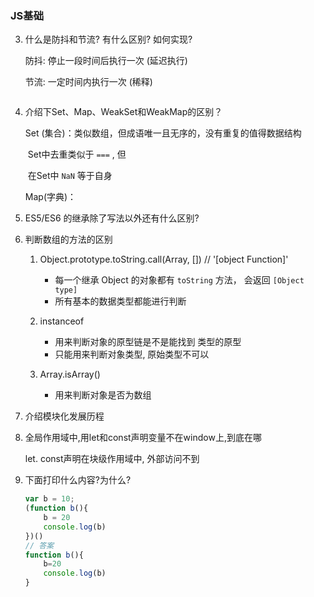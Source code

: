 ###   JS基础

3. 什么是防抖和节流? 有什么区别? 如何实现?

   防抖:  停止一段时间后执行一次 (延迟执行)

   节流:  一定时间内执行一次 (稀释)

   ```javascript
   ```

4. 介绍下Set、Map、WeakSet和WeakMap的区别？

   Set (集合)：类似数组，但成语唯一且无序的，没有重复的值得数据结构

   ​	Set中去重类似于   `===` , 但

   ​	在Set中 `NaN` 等于自身

   Map(字典)：



7. ES5/ES6 的继承除了写法以外还有什么区别?



21. 判断数组的方法的区别

    1. Object.prototype.toString.call(Array, [])  // '[object Function]'

       - 每一个继承 Object 的对象都有 `toString` 方法， 会返回 `[Object type]` 
       - 所有基本的数据类型都能进行判断 

    2. instanceof    

       - 用来判断对象的原型链是不是能找到 类型的原型
       - 只能用来判断对象类型, 原始类型不可以

    3. Array.isArray()

       - 用来判断对象是否为数组

22. 介绍模块化发展历程

23. 全局作用域中,用let和const声明变量不在window上,到底在哪

    let. const声明在块级作用域中, 外部访问不到

24. 下面打印什么内容?为什么?

    ```javascript
    var b = 10;
    (function b(){
        b = 20
        console.log(b)
    })()
    // 答案
    function b(){
        b=20
        console.log(b)
    }
    ```

    